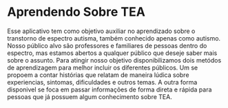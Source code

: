 # Aprendendo Sobre TEA
Esse aplicativo tem como objetivo auxiliar no aprendizado sobre o transtorno de espectro autisma, também conhecido apenas como autismo. Nosso público alvo são professores e familiares de pessoas dentro do espectro, mas estamos abertos a qualquer público que deseje saber mais sobre o assunto. 
Para atingir nosso objetivo disponibilizamos dois metódos de aprendizagem para melhor incluir os diferentes públicos. Um se propoem a contar histórias que relatam de maneira lúdica sobre experiencias, sintomas, dificuldades e outros temas. A outra forma disponivel se foca em passar informações de forma direta e rápida para pessoas que já possuem algum conhecimento sobre TEA.
